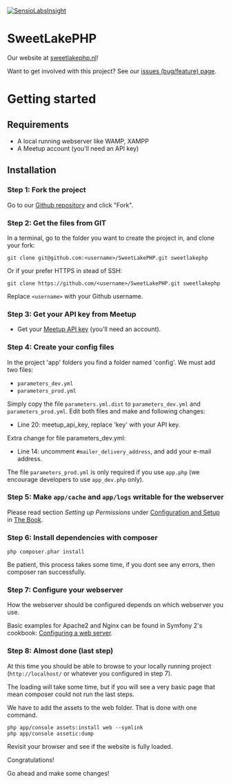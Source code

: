 [![SensioLabsInsight](https://insight.sensiolabs.com/projects/6e9c7314-18a3-409f-a88c-6c73a4f75f3d/big.png)](https://insight.sensiolabs.com/projects/6e9c7314-18a3-409f-a88c-6c73a4f75f3d)

SweetLakePHP
============

Our website at [sweetlakephp.nl](http://sweetlakephp.nl/)!

Want to get involved with this project? See our [issues (bug/feature) page](https://github.com/verschoof/SweetLakePHP/issues?state=open).


# Getting started

## Requirements

* A local running webserver like WAMP, XAMPP
* A Meetup account (you'll need an API key)


## Installation

### Step 1: Fork the project

Go to our [Github repository](https://github.com/verschoof/SweetLakePHP) and click "Fork".


### Step 2: Get the files from GIT

In a terminal, go to the folder you want to create the project in, and clone your fork:

    git clone git@github.com:<username>/SweetLakePHP.git sweetlakephp

Or if your prefer HTTPS in stead of SSH:

    git clone https://github.com/<username>/SweetLakePHP.git sweetlakephp

Replace `<username>` with your Github username.


### Step 3: Get your API key from Meetup

* Get your [Meetup API key](http://www.meetup.com/meetup_api/key/) (you'll need an account).


### Step 4: Create your config files

In the project 'app' folders you find a folder named 'config'. We must add two files:

* `parameters_dev.yml`
* `parameters_prod.yml`

Simply copy the file `parameters.yml.dist` to `parameters_dev.yml` and `parameters_prod.yml`.
Edit both files and make and following changes:

* Line 20: meetup_api_key, replace 'key' with your API key.

Extra change for file parameters_dev.yml:

* Line 14: uncomment `#mailer_delivery_address`, and add your e-mail address.

The file `parameters_prod.yml` is only required if you use `app.php` (we encourage developers to use `app_dev.php` only).


### Step 5: Make `app/cache` and `app/logs` writable for the webserver

Please read section _Setting up Permissions_ under [Configuration and Setup](http://symfony.com/doc/current/book/installation.html#configuration-and-setup) in [The Book](http://symfony.com/doc/current/book/index.html).


### Step 6: Install dependencies with composer

    php composer.phar install

Be patient, this process takes some time, if you dont see any errors, then composer ran successfully.


### Step 7: Configure your webserver

How the webserver should be configured depends on which webserver you use.

Basic examples for Apache2 and Nginx can be found in Symfony 2's cookbook: [Configuring a web server](http://symfony.com/doc/current/cookbook/configuration/web_server_configuration.html).


### Step 8: Almost done (last step)

At this time you should be able to browse to your locally running project (`http://localhost/` or whatever you configured in step 7).

The loading will take some time, but if you will see a very basic page that mean composer could not run the last steps.

We have to add the assets to the web folder. That is done with one command.

    php app/console assets:install web --symlink
    php app/console assetic:dump

Revisit your browser and see if the website is fully loaded.

Congratulations!

Go ahead and make some changes!
